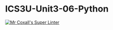 # ICS3U-Unit3-06-Python

[![Mr Coxall's Super Linter](https://github.com/Feyi-Akomolafe/ICS3U-Unit3-06-Python/workflows/Mr%20Coxall's%20Super%20Linter/badge.svg)](https://github.com/Feyi-Akomolafe/Feyi-Akomolafe/ICS3U-Unit3-06-Python/actions/)

